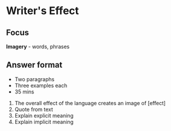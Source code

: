 # Writer's Effect

## Focus

**Imagery** - words, phrases

## Answer format
- Two paragraphs
- Three examples each
- 35 mins

1. The overall effect of the language creates an image of [effect]
2. Quote from text
3. Explain explicit meaning
4. Explain implicit meaning
